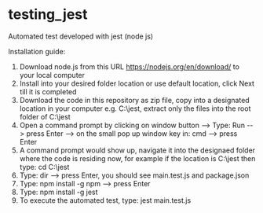 # testing_jest
Automated test developed with jest (node js)

Installation guide:
1. Download node.js from this URL https://nodejs.org/en/download/ to your local computer
2. Install into your desired folder location or use default location, click Next till it is completed
3. Download the code in this repository as zip file, copy into a designated location in your computer e.g. C:\jest, extract only the files into the root folder of C:\jest
4. Open a command prompt by clicking on window button --> Type: Run --> press Enter --> on the small pop up window key in: cmd --> press Enter
5. A command prompt would show up, navigate it into the designaed folder where the code is residing now, for example if the location is C:\jest then type: cd C:\jest
6. Type: dir --> press Enter, you should see main.test.js and package.json
7. Type: npm install -g npm --> press Enter
8. Type: npm install -g jest
9. To execute the automated test, type: jest main.test.js
